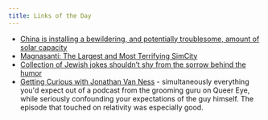 ```yaml
---
title: Links of the Day
---
```

* [China is installing a bewildering, and potentially troublesome, amount of solar capacity](https://www.technologyreview.com/the-download/611025/china-is-installing-a-bewildering-and-potentially-troublesome-amount-of-solar/)
* [Magnasanti: The Largest and Most Terrifying SimCity](https://rumorsontheinternets.org/2010/10/14/magnasanti-the-largest-and-most-terrifying-simcity/)
* [Collection of Jewish jokes shouldn’t shy from the sorrow behind the humor](https://www.washingtonpost.com/entertainment/books/collection-of-jewish-jokes-shouldnt-shy-from-the-sorrow-behind-the-humor/2018/04/25/52d4a370-471b-11e8-9072-f6d4bc32f223_story.html)
* [Getting Curious with Jonathan Van Ness](https://jonathanvanness.com/getting-curious-podcast/) - simultaneously everything you'd expect out of a podcast from the grooming guru on Queer Eye, while seriously confounding your expectations of the guy himself. The episode that touched on relativity was especially good.